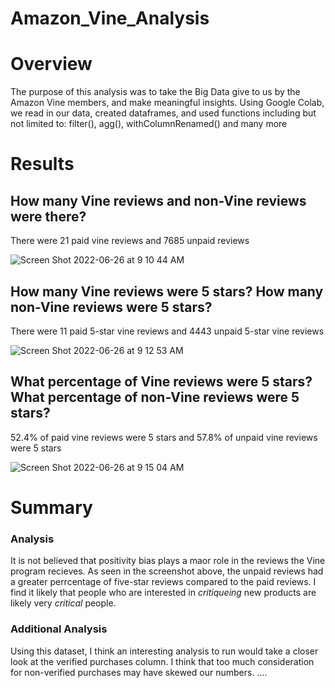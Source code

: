 # Amazon_Vine_Analysis
# Overview
The purpose of this analysis was to take the Big Data give to us by the Amazon Vine members, and make meaningful insights. Using Google Colab, we read in our data, created dataframes, and used functions including but not limited to: filter(), agg(), withColumnRenamed() and many more 
# Results
## How many Vine reviews and non-Vine reviews were there?

There were 21 paid vine reviews and 7685 unpaid reviews

![Screen Shot 2022-06-26 at 9 10 44 AM](https://user-images.githubusercontent.com/101481759/175818293-ea381ae6-fbfa-4de8-9a49-f5b8b92b60ee.png)

## How many Vine reviews were 5 stars? How many non-Vine reviews were 5 stars?

There were 11 paid 5-star vine reviews and 4443 unpaid 5-star vine reviews

![Screen Shot 2022-06-26 at 9 12 53 AM](https://user-images.githubusercontent.com/101481759/175818359-1c4df251-bf80-42ec-af81-6934d6d5b07b.png)

## What percentage of Vine reviews were 5 stars? What percentage of non-Vine reviews were 5 stars?

52.4% of paid vine reviews were 5 stars and 57.8% of unpaid vine reviews were 5 stars

![Screen Shot 2022-06-26 at 9 15 04 AM](https://user-images.githubusercontent.com/101481759/175818462-861d874b-73a8-4278-9427-960f76660ee3.png)


# Summary
### Analysis
It is not believed that positivity bias plays a maor role in the reviews the Vine program recieves. As seen in the screenshot above, the unpaid reviews had a greater perrcentage of five-star reviews compared to the paid reviews. I find it likely that people who are interested in *critiqueing* new products are likely very *critical* people.  
### Additional Analysis
Using this dataset, I think an interesting analysis to run would take a closer look at the verified purchases column. I think that too much consideration for non-verified purchases may have skewed our numbers. 
....
